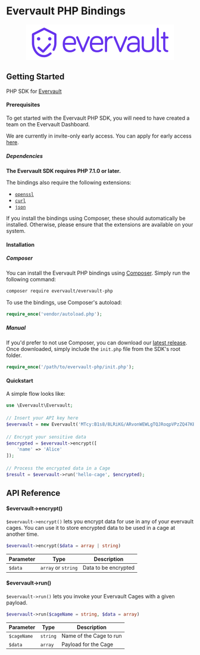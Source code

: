 # Evervault PHP Bindings
<p align="center">
  <img src="res/logo.svg">
</p>


## Getting Started
PHP SDK for [Evervault](https://evervault.com)

#### Prerequisites

To get started with the Evervault PHP SDK, you will need to have created a team on the Evervault Dashboard.

We are currently in invite-only early access. You can apply for early access [here](https://evervault.com).

##### Dependencies

**The Evervault SDK requires PHP 7.1.0 or later.**

The bindings also require the following extensions:

- [`openssl`](https://www.php.net/manual/en/book.openssl.php)
- [`curl`](https://secure.php.net/manual/en/book.curl.php)
- [`json`](https://secure.php.net/manual/en/book.json.php)

If you install the bindings using Composer, these should automatically be installed. Otherwise, please ensure that the extensions are available on your system.

#### Installation

##### Composer

You can install the Evervault PHP bindings using [Composer](http://getcomposer.org/). Simply run the following command:

```sh
composer require evervault/evervault-php
```

To use the bindings, use Composer's autoload:

```php
require_once('vendor/autoload.php');
```

##### Manual

If you'd prefer to not use Composer, you can download our [latest release](https://github.com/evervault/evervault-php/releases). Once downloaded, simply include the `init.php` file from the SDK's root folder.

```php
require_once('/path/to/evervault-php/init.php');
```

#### Quickstart

A simple flow looks like:

```php
use \Evervault\Evervault;

// Insert your API key here
$evervault = new Evervault('MTcy:B1s8/8LRiKG/ARvonWEWLgTQJRoqpVPzZQ47KB8gKlo=');

// Encrypt your sensitive data
$encrypted = $evervault->encrypt([
    'name' => 'Alice'
]);

// Process the encrypted data in a Cage
$result = $evervault->run('hello-cage', $encrypted);
```

## API Reference

#### $evervault->encrypt()

`$evervault->encrypt()` lets you encrypt data for use in any of your evervault cages. You can use it to store encrypted data to be used in a cage at another time.

```php
$evervault->encrypt($data = array | string)
```

| Parameter | Type | Description |
| --------- | ---- | ----------- |
| `$data` | `array` or `string` | Data to be encrypted |

#### $evervault->run()

`$evervault->run()` lets you invoke your Evervault Cages with a given payload.

```php
$evervault->run($cageName = string, $data = array)
```

| Parameter | Type | Description |
| --------- | ---- | ----------- |
| `$cageName` | `string` | Name of the Cage to run |
| `$data` | `array` | Payload for the Cage |